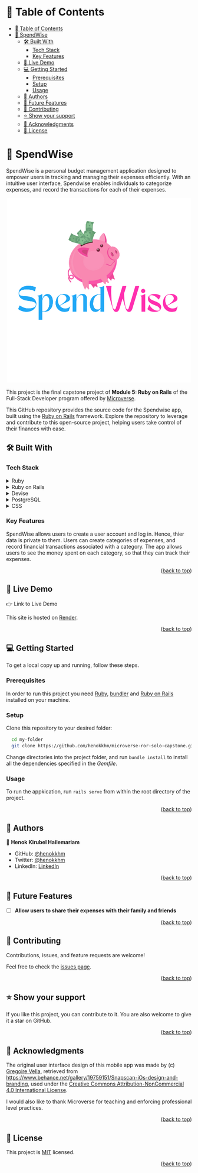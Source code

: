 
<a name="readme-top"></a>

<!-- TABLE OF CONTENTS -->

# 📗 Table of Contents

- [📗 Table of Contents](#-table-of-contents)
- [📖 SpendWise ](#-spendwise-)
  - [🛠 Built With ](#-built-with-)
    - [Tech Stack ](#tech-stack-)
    - [Key Features ](#key-features-)
  - [🚀 Live Demo ](#-live-demo-)
  - [💻 Getting Started ](#-getting-started-)
    - [Prerequisites](#prerequisites)
    - [Setup](#setup)
    - [Usage](#usage)
  - [👥 Authors ](#-authors-)
  - [🔭 Future Features ](#-future-features-)
  - [🤝 Contributing ](#-contributing-)
  - [⭐️ Show your support ](#️-show-your-support-)
  - [🙏 Acknowledgments ](#-acknowledgments-)
  - [📝 License ](#-license-)

<!-- PROJECT DESCRIPTION -->

# 📖 SpendWise <a name="about-project"></a>

SpendWise is a personal budget management application designed to empower users in tracking and managing their expenses efficiently. With an intuitive user interface, Spendwise enables individuals to categorize expenses, and record the transactions for each of their expenses.
 
<div style="text-align:center;">
  <img src="app/assets/images/spendwise-logo.png" alt="Spendwise Logo" />
</div>

This project is the final capstone project of **Module 5: Ruby on Rails** of the Full-Stack Developer program offered by [Microverse](https://www.microverse.org/). 
 
This GitHub repository provides the source code for the Spendwise app, built using the [Ruby on Rails](https://rubyonrails.org/) framework.  Explore the repository to leverage and contribute to this open-source project, helping users take control of their finances with ease.

## 🛠 Built With <a name="built-with"></a>

### Tech Stack <a name="tech-stack"></a>

<details>
<summary>Ruby</summary>
  <ul>
    <li><a href="https://www.ruby-lang.org/en/">Ruby</a></li>
  </ul>
</details>

<details>
<summary>Ruby on Rails</summary>
  <ul>
    <li><a href="https://rubyonrails.org/">Ruby on Rails</a></li>
  </ul>
</details>

<details>
<summary>Devise</summary>
  <ul>
    <li><a href="https://github.com/heartcombo/devise">Devise</a></li>
  </ul>
</details>

<details>
<summary>PostgreSQL</summary>
  <ul>
    <li><a href="https://www.postgresql.org/">PostgreSQL</a></li>
  </ul>
</details>

<details>
<summary>CSS</summary>
  <ul>
    <li><a href="https://developer.mozilla.org/en-US/docs/Web/CSS">CSS</a></li>
  </ul>
</details>

<!-- Features -->

### Key Features <a name="key-features"></a>

SpendWise allows users to create a user account and log in. Hence, thier data is private to them. Users can create categories of expenses, and record financial transactions associated with a category. The app allows users to see the money spent on each category, so that they can track their expenses.

<p align="right">(<a href="#readme-top">back to top</a>)</p>

<!-- LIVE DEMO -->

## 🚀 Live Demo <a name="live-demo"></a>

👉 Link to Live Demo

This site is hosted on [Render](https://spendwise-3ghi.onrender.com).

<p align="right">(<a href="#readme-top">back to top</a>)</p>

<!-- GETTING STARTED -->

## 💻 Getting Started <a name="getting-started"></a>

To get a local copy up and running, follow these steps.

### Prerequisites

In order to run this project you need [Ruby](https://www.ruby-lang.org/en/documentation/installation/), [bundler](https://bundler.io/) and [Ruby on Rails](https://guides.rubyonrails.org/v5.0/getting_started.html) installed on your machine. 

### Setup

Clone this repository to your desired folder:

```sh
  cd my-folder
  git clone https://github.com/henokkhm/microverse-ror-solo-capstone.git
```

Change directories into the project folder, and run `bundle install` to install all the dependencies specified in the *Gemfile*.

### Usage

To run the appkication, run `rails serve` from within the root directory of the project.


<p align="right">(<a href="#readme-top">back to top</a>)</p>

<!-- AUTHORS -->

## 👥 Authors <a name="authors"></a>


👤 **Henok Kirubel Hailemariam**

- GitHub: [@henokkhm](https://github.com/henokkhm)
- Twitter: [@henokkhm](https://twitter.com/henokkhm)
- LinkedIn: [LinkedIn](https://www.linkedin.com/in/henokkhm/)

<p align="right">(<a href="#readme-top">back to top</a>)</p>

<!-- FUTURE FEATURES -->

## 🔭 Future Features <a name="future-features"></a>

- [ ] **Allow users to share their expenses with their family and friends**

<p align="right">(<a href="#readme-top">back to top</a>)</p>

<!-- CONTRIBUTING -->

## 🤝 Contributing <a name="contributing"></a>

Contributions, issues, and feature requests are welcome!

Feel free to check the [issues page](../../issues/).

<p align="right">(<a href="#readme-top">back to top</a>)</p>

<!-- SUPPORT -->

## ⭐️ Show your support <a name="support"></a>


If you like this project, you can contribute to it. You are also welcome to give it a star on GitHub.

<p align="right">(<a href="#readme-top">back to top</a>)</p>

<!-- ACKNOWLEDGEMENTS -->

## 🙏 Acknowledgments <a name="acknowledgements"></a>

The original user interface design of this mobile app was made by (c) [Gregoire Vella](https://www.behance.net/gregoirevella), retrieved from https://www.behance.net/gallery/19759151/Snapscan-iOs-design-and-branding, used under the [Creative Commons Attribution-NonCommercial 4.0 International License](https://creativecommons.org/licenses/by-nc/4.0/).

I would also like to thank Microverse for teaching and enforcing professional level practices.

<p align="right">(<a href="#readme-top">back to top</a>)</p>

<!-- LICENSE -->

## 📝 License <a name="license"></a>

This project is [MIT](./LICENSE) licensed.

<p align="right">(<a href="#readme-top">back to top</a>)</p>
